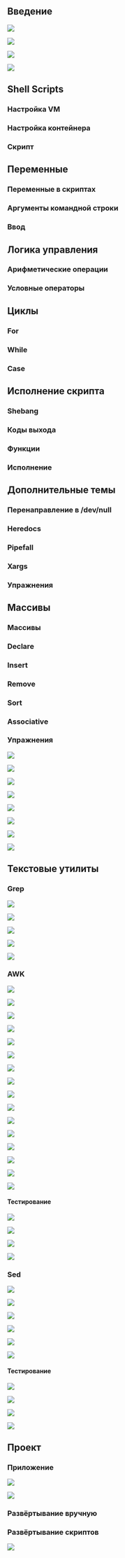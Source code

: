 
## Введение



![](_png/2ddc3b32035294b6b865647c8c65893c.png)



![](_png/f747b570478ef7a7f8cc497fb29480fa.png)



![](_png/061a91f6ad00ef87628282c98a203e92.png)



![](_png/55cd91727ab66a7cf8ff4af2b5ab87c4.png)



## Shell Scripts

### Настройка VM
### Настройка контейнера
### Скрипт



## Переменные

### Переменные в скриптах
### Аргументы командной строки
### Ввод



## Логика управления


### Арифметические операции
### Условные операторы


## Циклы

### For
### While
### Case



## Исполнение скрипта


### Shebang
### Коды выхода
### Функции
### Исполнение




## Дополнительные темы

### Перенаправление в /dev/null
### Heredocs
### Pipefall
### Xargs

### Упражнения





## Массивы

### Массивы
### Declare
### Insert
### Remove
### Sort
### Associative

### Упражнения

![](_png/822665bf51cd8f52ec202f00a2a77fc0.png)

![](_png/356f7dfb85ad5364ff70b3b1920230f0.png)

![](_png/0f59a6865098e9b31270c15a1d4ac476.png)

![](_png/6c8e9a86d1b0a2cb728eb6955c2b1857.png)

![](_png/6c8e9a86d1b0a2cb728eb6955c2b1857.png)

![](_png/6b9e8f8ba51839ea9e9d85022863f9ec.png)

![](_png/9c4c3663b9c8e716153e39b4c03f235c.png)

![](_png/419436cc6ce21a9306aad36c6d7a8ef2.png)



## Текстовые утилиты

### Grep



![](_png/07b9ff186959f4e9091248225af5251c.png)



![](_png/2f179bb2af23b63f66e5f00c4e57292e.png)



![](_png/0c27102cf09c17ce441fedf095d29d5d.png)



![](_png/59ba37729bb245c3fc16f66d4d3c6bb3.png)



![](_png/8b23cf19a847914e2d6d1c83604bd4c7.png)

### AWK



![](_png/507969058b0e8fe526bf2511db881cfc.png)

![](_png/c0b5083413e4ef1618285beb3a34c168.png)



![](_png/d1cbe721eed40e7f969b4ce6b3d388c6.png)



![](_png/8fe876c384487290a1d94ebc4eee08f9.png)

![](_png/f25786bcfc8cc9e34c723fe55621d77e.png)



![](_png/95c0cf8828c1d1f4698c69babfb65c40.png)



![](_png/791c1682619cfe28bfa2cf056c6abbd3.png)



![](_png/e7a66d66fb7ac21253e8b3ac36461679.png)



![](_png/c45fdd26feada0ffd5f2a38a1317d11b.png)



![](_png/a34591cfd9fd73587bdb45869287eb48.png)



![](_png/0c32d2c7c8ca82e77cf63c0fe1ac87b5.png)



![](_png/9ffd41fa7246ecf4c333840d26a3b64a.png)


![](_png/67b57b433aa7002f23267db7ae874d9a.png)

![](_png/4c3b26b5ae4eeb1fc9dc6a69cd089c33.png)



![](_png/f4a77f7e1bf5ce7e4613b9769357fb7f.png)



![](_png/f4a77f7e1bf5ce7e4613b9769357fb7f.png)


#### Тестирование



![](_png/47b006c4329c67f2f0c32f020f082279.png)



![](_png/9c7d124efa0a9c49bd246f9d3f54e9b8.png)



![](_png/0fbbbe0260b4bcf989e44bb6a8637fcd.png)



![](_png/991af0aa8eeb8fc7e0b307be3f95595b.png)


### Sed



![](_png/1f2f4ac1c42967689defb2cfeba49534.png)



![](_png/9a197a636f223cfa411a26c934afca60.png)

![](_png/90aaa70066f8b2916369b77752928547.png)

![](_png/c9c57a2ebb847f3dedcf77a4f8474fe2.png)



![](_png/759381ac62f5c2cef475219293f4edb0.png)



![](_png/13f989441a780ce33396df5bd49d2ca1.png)

#### Тестирование



![](_png/91567e23d45b7f4562ee6ab9889cfb76.png)



![](_png/5395420f456e4844cf25ee4e30215a6c.png)



![](_png/ca9db9ee557249b047d962c45174a1c5.png)



![](_png/31f7fce0fd648372a5cbe07efd4a4dac.png)

## Проект

### Приложение



![](_png/051feaeb690b152e78c3da23f4033dfc.png)



![](_png/ce5df3dfdd55410bf4e93eda67bc6276.png)

### Развёртывание вручную


### Развёртывание скриптов



![](_png/221286b71c771c8bd381071abc4b0c0b.png)
